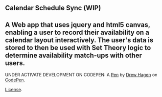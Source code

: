 Calendar Schedule Sync (WIP)
----------------------------
A Web app that uses jquery and html5 canvas, enabling a user to record their availability on a calendar layout interactively.
The user's data is stored to then be used with Set Theory logic to determine availability match-ups with other users.
----------------------------
UNDER ACTIVATE DEVELOPMENT ON CODEPEN:
A [Pen](https://codepen.io/drewhagen/pen/PjMXwE) by [Drew Hagen](http://codepen.io/drewhagen) on [CodePen](http://codepen.io/).

[License](https://codepen.io/drewhagen/pen/PjMXwE/license).
